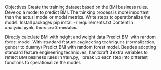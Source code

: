 Objectives
Create the training dataset based on the BMI business rules.
Develop a model to predict BMI. The thinking process is more important than the actual model or model metrics.
Write steps to operationalize the model.
Install packages
pip install -r requirements.txt
Content
In analysis.ipynb, there are 3 modules.

Directly calculate BMI with height and weight data
Predict BMI with random forest model. With standard feature engineering techniques (normalization, gender to dummy)
Predict BMI with random forest model. Besides adopting standard feature engineering techniques, handcraft 3 extra variables to reflect BMI business rules
In train.py, I break up each step into different functions to operationalize the model.